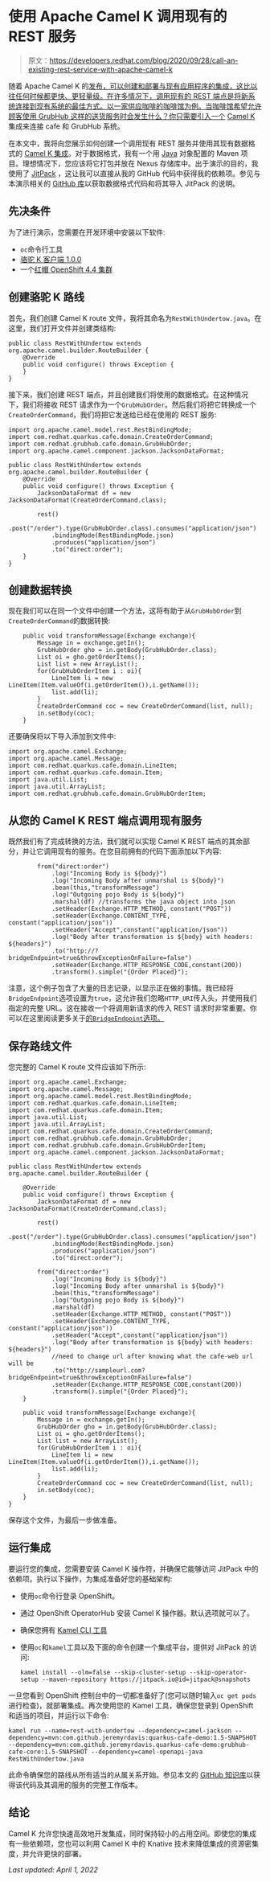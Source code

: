 # 使用 Apache Camel K 调用现有的 REST 服务

> 原文：<https://developers.redhat.com/blog/2020/09/28/call-an-existing-rest-service-with-apache-camel-k>

随着 Apache Camel K 的[发布，可以创建和部署与现有应用程序的集成，这比以往任何时候都更快、更轻量级。在许多情况下，调用现有的 REST 端点是将新系统连接到现有系统的最佳方式。以一家供应咖啡的咖啡馆为例。当咖啡馆希望允许顾客使用 GrubHub 这样的送货服务时会发生什么？你只需要引入一个](https://developers.redhat.com/blog/2020/06/18/camel-k-1-0-the-serverless-integration-platform-goes-ga/) [Camel K](https://developers.redhat.com/blog/2020/05/12/six-reasons-to-love-camel-k/) 集成来连接 cafe 和 GrubHub 系统。

在本文中，我将向您展示如何创建一个调用现有 REST 服务并使用其现有数据格式的 [Camel K 集成](https://developers.redhat.com/videos/youtube/51x9BewGCYA)。对于数据格式，我有一个用 [Java](https://developers.redhat.com/topics/enterprise-java) 对象配置的 Maven 项目。理想情况下，您应该将它打包并放在 Nexus 存储库中。出于演示的目的，我使用了 [JitPack](https://jitpack.io/) ，这让我可以直接从我的 GitHub 代码中获得我的依赖项。参见与本演示相关的 [GitHub 库](https://github.com/jeremyrdavis/quarkus-cafe-demo/tree/kamel-1.0.0/grubhub-cafe-core)以获取数据格式代码和将其导入 JitPack 的说明。

## 先决条件

为了进行演示，您需要在开发环境中安装以下软件:

*   `oc`命令行工具
*   [骆驼 K 客户端 1.0.0](https://github.com/apache/camel-k/releases)
*   一个[红帽 OpenShift 4.4 集群](https://developers.redhat.com/products/openshift/overview)

## 创建骆驼 K 路线

首先，我们创建 Camel K route 文件，我将其命名为`RestWithUndertow.java`。在这里，我们打开文件并创建类结构:

```
public class RestWithUndertow extends org.apache.camel.builder.RouteBuilder {
    @Override
    public void configure() throws Exception {
    }
}
```

接下来，我们创建 REST 端点，并且创建我们将使用的数据格式。在这种情况下，我们将接收 REST 请求作为一个`GrubHubOrder`。然后我们将把它转换成一个`CreateOrderCommand`，我们将把它发送给已经在使用的 REST 服务:

```
import org.apache.camel.model.rest.RestBindingMode;
import com.redhat.quarkus.cafe.domain.CreateOrderCommand;
import com.redhat.grubhub.cafe.domain.GrubHubOrder;
import org.apache.camel.component.jackson.JacksonDataFormat;

public class RestWithUndertow extends org.apache.camel.builder.RouteBuilder {
    @Override
    public void configure() throws Exception {
        JacksonDataFormat df = new JacksonDataFormat(CreateOrderCommand.class);

        rest()
            .post("/order").type(GrubHubOrder.class).consumes("application/json")
            .bindingMode(RestBindingMode.json)
            .produces("application/json")
            .to("direct:order");
    }
}

```

## 创建数据转换

现在我们可以在同一个文件中创建一个方法，这将有助于从`GrubHubOrder`到`CreateOrderCommand`的数据转换:

```
    public void transformMessage(Exchange exchange){
        Message in = exchange.getIn();
        GrubHubOrder gho = in.getBody(GrubHubOrder.class);
        List oi = gho.getOrderItems();
        List list = new ArrayList();
        for(GrubHubOrderItem i : oi){
            LineItem li = new LineItem(Item.valueOf(i.getOrderItem()),i.getName());
            list.add(li);
        }
        CreateOrderCommand coc = new CreateOrderCommand(list, null);
        in.setBody(coc);
    }

```

还要确保将以下导入添加到文件中:

```
import org.apache.camel.Exchange;
import org.apache.camel.Message;
import com.redhat.quarkus.cafe.domain.LineItem;
import com.redhat.quarkus.cafe.domain.Item;
import java.util.List;
import java.util.ArrayList;
import com.redhat.grubhub.cafe.domain.GrubHubOrderItem;

```

## 从您的 Camel K REST 端点调用现有服务

既然我们有了完成转换的方法，我们就可以实现 Camel K REST 端点的其余部分，并让它调用现有的服务。在您目前拥有的代码下面添加以下内容:

```
        from("direct:order")
            .log("Incoming Body is ${body}")
            .log("Incoming Body after unmarshal is ${body}")
            .bean(this,"transformMessage")
            .log("Outgoing pojo Body is ${body}")
            .marshal(df) //transforms the java object into json
            .setHeader(Exchange.HTTP_METHOD, constant("POST"))
            .setHeader(Exchange.CONTENT_TYPE, constant("application/json"))
            .setHeader("Accept",constant("application/json"))
            .log("Body after transformation is ${body} with headers: ${headers}")
            .to("http://?bridgeEndpoint=true&throwExceptionOnFailure=false")
            .setHeader(Exchange.HTTP_RESPONSE_CODE,constant(200))
            .transform().simple("{Order Placed}");

```

注意，这个例子包含了大量的日志记录，以显示正在做的事情。我已经将`BridgeEndpoint`选项设置为`true`，这允许我们忽略`HTTP_URI`传入头，并使用我们指定的完整 URL。这在接收一个将调用新请求的传入 REST 请求时非常重要。你可以在这里阅读更多关于[的`BridgeEndpoint`选项。](https://camel.apache.org/components/latest/http-component.html)

## 保存路线文件

您完整的 Camel K route 文件应该如下所示:

```
import org.apache.camel.Exchange;
import org.apache.camel.Message;
import org.apache.camel.model.rest.RestBindingMode;
import com.redhat.quarkus.cafe.domain.LineItem;
import com.redhat.quarkus.cafe.domain.Item;
import java.util.List;
import java.util.ArrayList;
import com.redhat.quarkus.cafe.domain.CreateOrderCommand;
import com.redhat.grubhub.cafe.domain.GrubHubOrder;
import com.redhat.grubhub.cafe.domain.GrubHubOrderItem;
import org.apache.camel.component.jackson.JacksonDataFormat;

public class RestWithUndertow extends org.apache.camel.builder.RouteBuilder {

    @Override
    public void configure() throws Exception {
        JacksonDataFormat df = new JacksonDataFormat(CreateOrderCommand.class);

        rest()
            .post("/order").type(GrubHubOrder.class).consumes("application/json")
            .bindingMode(RestBindingMode.json)
            .produces("application/json")
            .to("direct:order");

        from("direct:order")
            .log("Incoming Body is ${body}")
            .log("Incoming Body after unmarshal is ${body}")
            .bean(this,"transformMessage")
            .log("Outgoing pojo Body is ${body}")
            .marshal(df)
            .setHeader(Exchange.HTTP_METHOD, constant("POST"))
            .setHeader(Exchange.CONTENT_TYPE, constant("application/json"))
            .setHeader("Accept",constant("application/json"))
            .log("Body after transformation is ${body} with headers: ${headers}")
            //need to change url after knowing what the cafe-web url will be
            .to("http://sampleurl.com?bridgeEndpoint=true&throwExceptionOnFailure=false")
            .setHeader(Exchange.HTTP_RESPONSE_CODE,constant(200))
            .transform().simple("{Order Placed}");
    }

    public void transformMessage(Exchange exchange){
        Message in = exchange.getIn();
        GrubHubOrder gho = in.getBody(GrubHubOrder.class);
        List oi = gho.getOrderItems();
        List list = new ArrayList();
        for(GrubHubOrderItem i : oi){
            LineItem li = new LineItem(Item.valueOf(i.getOrderItem()),i.getName());
            list.add(li);
        }
        CreateOrderCommand coc = new CreateOrderCommand(list, null);
        in.setBody(coc);
    }
}
```

保存这个文件，为最后一步做准备。

## 运行集成

要运行您的集成，您需要安装 Camel K 操作符，并确保它能够访问 JitPack 中的依赖项。执行以下操作，为集成准备好您的基础架构:

*   使用`oc`命令行登录 OpenShift。
*   通过 OpenShift OperatorHub 安装 Camel K 操作器。默认选项就可以了。
*   确保您拥有 [Kamel CLI 工具](https://camel.apache.org/camel-k/latest/cli/cli.html)
*   使用`oc`和`kamel`工具以及下面的命令创建一个集成平台，提供对 JitPack 的访问:

    ```
    kamel install --olm=false --skip-cluster-setup --skip-operator-setup --maven-repository https://jitpack.io@id=jitpack@snapshots

    ```

一旦您看到 OpenShift 控制台中的一切都准备好了(您可以随时输入`oc get pods`进行检查)，就部署集成。再次使用您的 Kamel 工具，确保您登录到 OpenShift 和适当的项目，并运行以下命令:

```
kamel run --name=rest-with-undertow --dependency=camel-jackson --dependency=mvn:com.github.jeremyrdavis:quarkus-cafe-demo:1.5-SNAPSHOT --dependency=mvn:com.github.jeremyrdavis.quarkus-cafe-demo:grubhub-cafe-core:1.5-SNAPSHOT --dependency=camel-openapi-java RestWithUndertow.java

```

此命令确保您的路线从所有适当的从属关系开始。参见本文的 [GitHub 知识库](https://github.com/jeremyrdavis/quarkus-cafe-demo/tree/kamel-1.0.0/camel-k-grub-hub)以获得该代码及其调用的服务的完整工作版本。

## 结论

Camel K 允许您快速高效地开发集成，同时保持较小的占用空间。即使您的集成有一些依赖项，您也可以利用 Camel K 中的 Knative 技术来降低集成的资源密集度，并允许更快的部署。

*Last updated: April 1, 2022*